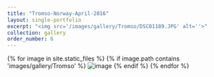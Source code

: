 ```yaml
---
title: "Tromso-Norway-April-2016"
layout: single-portfolio
excerpt: "<img src='/images/gallery/Tromso/DSC01189.JPG' alt=''>"
collection: gallery
order_number: 6
---
```

{% for image in site.static_files %}
    {% if image.path contains 'images/gallery/Tromso' %}
    <img src="{{ site.baseurl }}{{ image.path }}" 
         alt="image" />
    {% endif %}
{% endfor %}
